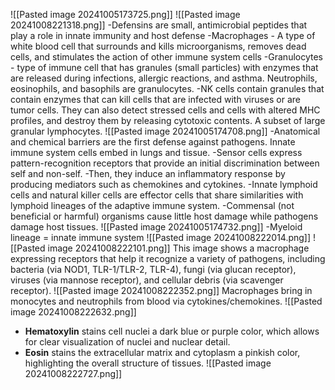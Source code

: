 ![[Pasted image 20241005173725.png]]
![[Pasted image 20241008221318.png]]
-Defensins are small, antimicrobial peptides that play a role in innate immunity and host defense
-Macrophages - A type of white blood cell that surrounds and kills microorganisms, removes dead cells, and stimulates the action of other immune system cells
-Granulocytes - type of immune cell that has granules (small particles) with enzymes that are released during infections, allergic reactions, and asthma. Neutrophils, eosinophils, and basophils are granulocytes. 
-NK cells contain granules that contain enzymes that can kill cells that are infected with viruses or are tumor cells. They can also detect stressed cells and cells with altered MHC profiles, and destroy them by releasing cytotoxic contents. A subset of large granular lymphocytes.
![[Pasted image 20241005174708.png]]
-Anatomical and chemical barriers are the first defense against pathogens. Innate immune system cells embed in lungs and tissue. 
-Sensor cells express pattern-recognition receptors that provide an initial discrimination between self and non-self.
	-Then, they induce an inflammatory response by producing mediators such as chemokines and cytokines.
-Innate lymphoid cells and natural killer cells are effector cells that share similarities with lymphoid lineages of the adaptive immune system. 
-Commensal (not beneficial or harmful) organisms cause little host damage while pathogens damage host tissues. 
![[Pasted image 20241005174732.png]]
-Myeloid lineage = innate immune system
![[Pasted image 20241008222014.png]]
![[Pasted image 20241008222101.png]]
This image shows a macrophage expressing receptors that help it recognize a variety of pathogens, including bacteria (via NOD1, TLR-1/TLR-2, TLR-4), fungi (via glucan receptor), viruses (via mannose receptor), and cellular debris (via scavenger receptor).
![[Pasted image 20241008222352.png]]
Macrophages bring in monocytes and neutrophils from blood via cytokines/chemokines.
![[Pasted image 20241008222632.png]]
- **Hematoxylin** stains cell nuclei a dark blue or purple color, which allows for clear visualization of nuclei and nuclear detail.
- **Eosin** stains the extracellular matrix and cytoplasm a pinkish color, highlighting the overall structure of tissues.
![[Pasted image 20241008222727.png]]

